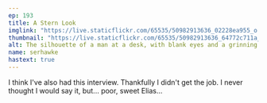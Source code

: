 ```yaml
---
ep: 193
title: A Stern Look
imglink: "https://live.staticflickr.com/65535/50982913636_02228ea955_o.jpg"
thumbnail: "https://live.staticflickr.com/65535/50982913636_64772c711a_q.jpg"
alt: The silhouette of a man at a desk, with blank eyes and a grinning mouth. His head makes up the pupil of a giant eye behind him. The background is a mess of scratch marks along with the words "why are you here?"
name: serhawke
hastext: true
---
```

I think I've also had this interview. Thankfully I didn't get the job. I never thought I would say it, but... poor, sweet Elias...